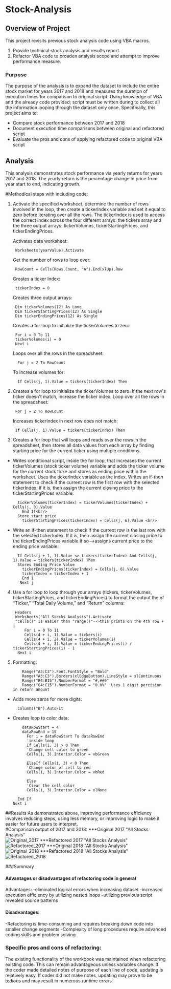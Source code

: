 # Stock-Analysis
## Overview of Project
This project revisits previous stock analysis code using VBA macros.
1. Provide technical stock analysis and results report.
2. Refactor VBA code to broaden analysis scope and attempt to improve performance measure.

### Purpose
The purpose of the analysis is to expand the dataset to include the entire stock market for years 2017 and 2018 and measures the duration of execution times for comparison to original script. Using knowledge of VBA and the already code provided; script must be written during to collect all the information looping through the dataset only once. Specifically, this project aims to:
- Compare stock performance between 2017 and 2018
- Document execution time comparisons between original and refactored script
- Evaluate the pros and cons of applying refactored code to original VBA script
 
## Analysis
This analysis demonstrates stock performance via yearly returns for years 2017 and 2018. The yearly return is the percentage change in price from year start to end, indicating growth.

#Methodical steps with including code:

1. Activate the specified worksheet, determine the number of rows involved in the loop, then create a tickerIndex variable and set it equal to zero before iterating over all the rows. The tickerIndex is used to access the correct index across the four different arrays: the tickers array and the three output arrays: tickerVolumes, tickerStartingPrices, and tickerEndingPrices.<br/>

    Activates data worksheet:
    
        Worksheets(yearValue).Activate
    
    Get the number of rows to loop over:
    
        RowCount = Cells(Rows.Count, "A").End(xlUp).Row
    
    Creates a ticker Index:
    
        tickerIndex = 0

    Creates three output arrays:
        
        Dim tickerVolumes(12) As Long
        Dim tickerStartingPrices(12) As Single
        Dim tickerEndingPrices(12) As Single
        
    Creates a for loop to initialize the tickerVolumes to zero.
    
        For i = 0 To 11
        tickerVolumes(i) = 0         
        Next i
          
    Loops over all the rows in the spreadsheet:
    
         For j = 2 To RowCount
         
     To increase volumes for:
     
         If Cells(j, 1).Value = tickers(tickerIndex) Then
          
2. Creates a for loop to initialize the tickerVolumes to zero. If the next row's ticker doesn't match, increase the ticker index.
    Loop over all the rows in the spreadsheet:
       
        For j = 2 To RowCount
        
    Increases tickerIndex in next row does not match:
     
        If Cells(j, 1).Value = tickers(tickerIndex) Then


3. Creates a for loop that will loops and reads over the rows in the spreadsheet, then stores all data values from each array by finding starting price for the current ticker using multiple conditions.<br/>
- Writes conditional script, inside the for loop, that increases the current tickerVolumes (stock ticker volume) variable and adds the ticker volume for the current stock ticke and stores as ending price within the worksheet. Uses the tickerIndex variable as the index. Writes an if-then statement to check if the current row is the first row with the selected tickerIndex. If it is, then assign the current closing price to the tickerStartingPrices variable:
    
        tickerVolumes(tickerIndex) = tickerVolumes(tickerIndex) + Cells(j, 8).Value
          End If<br/>
        Store start price
          tickerStartingPrices(tickerIndex) = Cells(j, 6).Value <br/>
        
- Write an if-then statement to check if the current row is the last row with the selected tickerIndex. If it is, then assign the current closing price to the tickerEndingPrices variable
If so-->assigns current price to the ending price variable:

        If Cells(j + 1, 1).Value <> tickers(tickerIndex) And Cells(j, 1).Value = tickers(tickerIndex) Then
        Stores Ending Price Value
          tickerEndingPrices(tickerIndex) = Cells(j, 6).Value
          tickerIndex = tickerIndex + 1 
          End I         
         Next j

4. Use a for loop to loop through your arrays (tickers, tickerVolumes, tickerStartingPrices, and 
tickerEndingPrices) to format the output the of “Ticker,” “Total Daily Volume,” and “Return” columns:

        Headers
        Worksheets("All Stocks Analysis").Activate
        "cells()" is easier than "range()"-->this prints on the 4th row + i
            For i = 0 To 11
            Cells(4 + i, 1).Value = tickers(i)
            Cells(4 + i, 2).Value = tickerVolumes(i)
            Cells(4 + i, 3).Value = tickerEndingPrices(i) / tickerStartingPrices(i) - 1
         Next i
 5. Formatting:
   
            Range("A3:C3").Font.FontStyle = "Bold"
            Range("A3:C3").Borders(xlEdgeBottom).LineStyle = xlContinuous
            Range("B4:B15").NumberFormat = "#,##0"
            Range("C4:C15").NumberFormat = "0.0%" 'Uses 1 digit percision in return amount
            
- Adds more zeros for more digits:
  
        Columns("B").AutoFit

- Creates loop to color data:

          dataRowStart = 4
          dataRowEnd = 15
            For i = dataRowStart To dataRowEnd
            'inside loop
            If Cells(i, 3) > 0 Then
            'Change cell color to green
            Cells(i, 3).Interior.Color = vbGreen
            
            ElseIf Cells(i, 3) < 0 Then
            'Change color of cell to red
            Cells(i, 3).Interior.Color = vbRed
            
            Else
            'Clear the cell color
            Cells(i, 3).Interior.Color = xlNone
            
        End If
      Next i

##Results
As demonstrated above, improving performance efficiency involves reducing steps, using less memory, or improving logic to make it easier for future users to interpret.<br/>
#Comparison output of 2017 and 2018:
***Original 2017 "All Stocks Analysis" <br/> ![Original_2017](https://github.com/Quinneth/Stock-Analysis/blob/main/original_2017_all_stocks.PNG)
***Refactored 2017 "All Stocks Analysis" <br/> ![Refactored_2017](https://github.com/Quinneth/Stock-Analysis/blob/main/Refactored-2017_All_stocks_analysis.PNG)
***Original 2018 "All Stocks Analysis" <br/> ![Original_2018](https://github.com/Quinneth/Stock-Analysis/blob/main/original_2018_all_stocks.PNG)
***Refactored 2018 "All Stocks Analysis" <br/> ![Refactored_2018](https://github.com/Quinneth/Stock-Analysis/blob/main/refactored_2018_All_stocks_analysis.PNG)

###Summary
#### Advantages or disadvantages of refactoring code in general
Advantages:
-eliminated logical errors when increasing dataset
-increased execution efficiency by utilizing nested loops
-utilizing previous script revealed source patterns
#### Disadvantages:
-Refactoring is time-consuming and requires breaking down code into smaller change segments
-Complexity of long procedures require advanced coding skills and problem solving
### Specific pros and cons of refactoring:
The existing functionality of the workbook was maintained when refactoring existing code. This can remain advantageous unless variables change. If the coder made detailed notes of purpose of each line of code, updating is relatively easy. If coder did not make notes, updating may prove to be tedious and may result in numerous runtime errors
